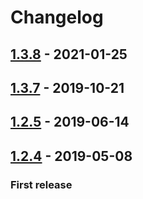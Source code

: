 # Changelog

## [1.3.8](https://github.com/eviltik/pinary/) - 2021-01-25

## [1.3.7](https://github.com/eviltik/pinary/) - 2019-10-21

## [1.2.5](https://github.com/eviltik/pinary/) - 2019-06-14

## [1.2.4](https://github.com/eviltik/pinary/) - 2019-05-08

### First release
